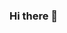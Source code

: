 ### Hi there 👋

<!--
**Leonardo2236/Leonardo2236** is a ✨ _special_ ✨ repository because its `README.md` (this file) appears on your GitHub profile.
![image](https://github.com/Leonardo2236/Leonardo2236/assets/77425463/e0604ded-de4c-4bf5-aeb0-92738051c700)
Here are some ideas to get you started:

- 🔭 I’m currently working on ...
- 🌱 I’m currently learning ...
- 👯 I’m looking to collaborate on ...
- 🤔 I’m looking for help with ...
- 💬 Ask me about ...
- 📫 How to reach me: ...
- 😄 Pronouns: ...
- ⚡ Fun fact: ...
-->

